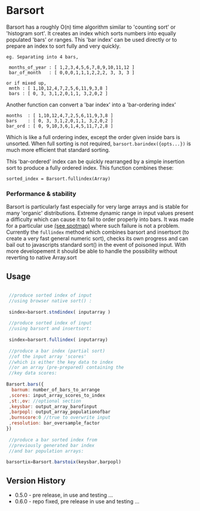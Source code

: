 Barsort
=======

Barsort has a roughly O(n) time algorithm similar to 'counting sort' or 'histogram sort'. 
It creates an index which sorts numbers into equally populated 'bars' or ranges. 
This 'bar index' can be used directly or to prepare an index to sort fully and very quickly.

```
eg. Separating into 4 bars,

 months_of_year : [ 1,2,3,4,5,6,7,8,9,10,11,12 ]   
 bar_of_month   : [ 0,0,0,1,1,1,2,2,2, 3, 3, 3 ]

or if mixed up,
 mnth : [ 1,10,12,4,7,2,5,6,11,9,3,8 ]
 bars : [ 0, 3, 3,1,2,0,1,1, 3,2,0,2 ]
```

Another function can convert a 'bar index' into a 'bar-ordering index'
```
months  : [ 1,10,12,4,7,2,5,6,11,9,3,8 ]
bars    : [ 0, 3, 3,1,2,0,1,1, 3,2,0,2 ]
bar_ord : [ 0, 9,10,3,6,1,4,5,11,7,2,8 ]
```
Which is like a full ordering index, except the order given inside bars
is unsorted. When full sorting is not required, `barsort.barindex({opts...})` is
much more efficient that standard sorting.

This 'bar-ordered' index can be quickly rearranged by a simple insertion sort to produce a fully ordered index. This function combines these:

`sorted_index = Barsort.fullindex(Array)`

### Performance & stability

Barsort is particularly fast especially for very large arrays and is stable for many 'organic' distributions. Extreme dynamic range in input values present a difficulty which can cause it to fail to order properly into bars. It was made for a particular use [(see spotmap)](github.com/strainer/fancy/wiki/spotmap) where such failure is not a problem. 
Currently the `fullindex` method which combines barsort and insertsort (to create a very fast general numeric sort), checks its own progress and can bail out to javascripts standard sort() in the event of poisoned input. With more developement it should be able to handle the possibility without reverting to native Array.sort 

Usage
-----
```javascript 

 //produce sorted index of input
 //using browser native sort() :
 
 sindex=barsort.stndindex( inputarray ) 
 
 //produce sorted index of input
 //using barsort and insertsort:
 
 sindex=barsort.fullindex( inputarray) 
                                       
 //produce a bar index (partial sort)
 //of the input array 'scores'
 //which is either the key data to index
 //or an array (pre-prepared) containing the 
 //key data scores:
 
Barsort.bars({
  barnum: number_of_bars_to_arrange
 ,scores: input_array_scores_to_index 
 ,st:,ov: //optional section
 ,keysbar: output_array_barofinput
 ,barpopl: output_array_populationofbar
 ,burnscore:0 //true to overwrite input 
 ,resolution: bar_oversample_factor
})
  
 //produce a bar sorted index from
 //previously generated bar index 
 //and bar population arrays:
 
barsortix=Barsort.barstoix(keysbar,barpopl)

```	

Version History
---------------
* 0.5.0 - pre release, in use and testing ...
* 0.6.0 - repo fixed, pre release in use and testing ...
